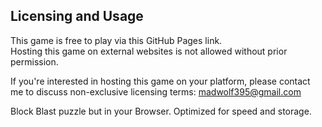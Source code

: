 ## Licensing and Usage

This game is free to play via this GitHub Pages link.  
Hosting this game on external websites is not allowed without prior permission.  

If you're interested in hosting this game on your platform, please contact me to discuss non-exclusive licensing terms: madwolf395@gmail.com

Block Blast puzzle but in your Browser. Optimized for speed and storage.
